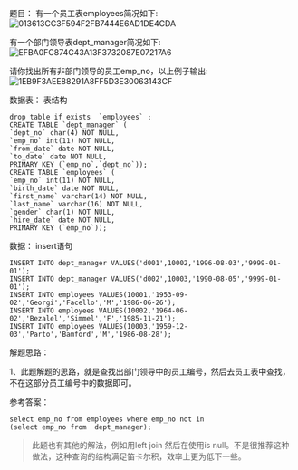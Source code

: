 题目：
有一个员工表employees简况如下:
![013613CC3F594F2FB7444E6AD1DE4CDA](https://gitee.com/bruce_qiq/picture/raw/master/2021-9-29/1632848008360-013613CC3F594F2FB7444E6AD1DE4CDA.png)


有一个部门领导表dept_manager简况如下:
![EFBA0FC874C43A13F3732087E07217A6](https://gitee.com/bruce_qiq/picture/raw/master/2021-9-29/1632848022341-EFBA0FC874C43A13F3732087E07217A6.png)

请你找出所有非部门领导的员工emp_no，以上例子输出:
![1EB9F3AEE88291A8FF5D3E30063143CF](https://gitee.com/bruce_qiq/picture/raw/master/2021-9-29/1632848035412-1EB9F3AEE88291A8FF5D3E30063143CF.png)


数据表：
表结构
```mysql
drop table if exists  `employees` ; 
CREATE TABLE `dept_manager` (
`dept_no` char(4) NOT NULL,
`emp_no` int(11) NOT NULL,
`from_date` date NOT NULL,
`to_date` date NOT NULL,
PRIMARY KEY (`emp_no`,`dept_no`));
CREATE TABLE `employees` (
`emp_no` int(11) NOT NULL,
`birth_date` date NOT NULL,
`first_name` varchar(14) NOT NULL,
`last_name` varchar(16) NOT NULL,
`gender` char(1) NOT NULL,
`hire_date` date NOT NULL,
PRIMARY KEY (`emp_no`));
```

数据：
insert语句
```mysql
INSERT INTO dept_manager VALUES('d001',10002,'1996-08-03','9999-01-01');
INSERT INTO dept_manager VALUES('d002',10003,'1990-08-05','9999-01-01');
INSERT INTO employees VALUES(10001,'1953-09-02','Georgi','Facello','M','1986-06-26');
INSERT INTO employees VALUES(10002,'1964-06-02','Bezalel','Simmel','F','1985-11-21');
INSERT INTO employees VALUES(10003,'1959-12-03','Parto','Bamford','M','1986-08-28');
```

解题思路：

1、此题解题的思路，就是查找出部门领导中的员工编号，然后去员工表中查找，不在这部分员工编号中的数据即可。

参考答案：

```mysql
select emp_no from employees where emp_no not in 
(select emp_no from  dept_manager);
```
> 此题也有其他的解法，例如用left join 然后在使用is null。不是很推荐这种做法，这种查询的结构满足笛卡尔积，效率上更为低下一些。